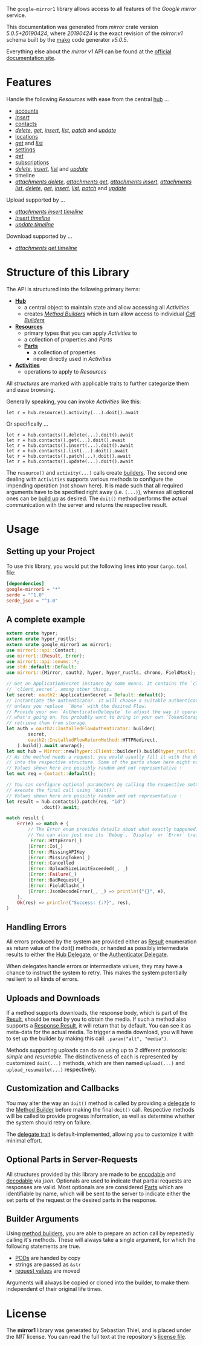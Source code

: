 <!---
DO NOT EDIT !
This file was generated automatically from 'src/generator/templates/api/README.md.mako'
DO NOT EDIT !
-->
The `google-mirror1` library allows access to all features of the *Google mirror* service.

This documentation was generated from *mirror* crate version *5.0.5+20190424*, where *20190424* is the exact revision of the *mirror:v1* schema built by the [mako](http://www.makotemplates.org/) code generator *v5.0.5*.

Everything else about the *mirror* *v1* API can be found at the
[official documentation site](https://developers.google.com/glass).
# Features

Handle the following *Resources* with ease from the central [hub](https://docs.rs/google-mirror1/5.0.5+20190424/google_mirror1/Mirror) ...

* [accounts](https://docs.rs/google-mirror1/5.0.5+20190424/google_mirror1/api::Account)
 * [*insert*](https://docs.rs/google-mirror1/5.0.5+20190424/google_mirror1/api::AccountInsertCall)
* [contacts](https://docs.rs/google-mirror1/5.0.5+20190424/google_mirror1/api::Contact)
 * [*delete*](https://docs.rs/google-mirror1/5.0.5+20190424/google_mirror1/api::ContactDeleteCall), [*get*](https://docs.rs/google-mirror1/5.0.5+20190424/google_mirror1/api::ContactGetCall), [*insert*](https://docs.rs/google-mirror1/5.0.5+20190424/google_mirror1/api::ContactInsertCall), [*list*](https://docs.rs/google-mirror1/5.0.5+20190424/google_mirror1/api::ContactListCall), [*patch*](https://docs.rs/google-mirror1/5.0.5+20190424/google_mirror1/api::ContactPatchCall) and [*update*](https://docs.rs/google-mirror1/5.0.5+20190424/google_mirror1/api::ContactUpdateCall)
* [locations](https://docs.rs/google-mirror1/5.0.5+20190424/google_mirror1/api::Location)
 * [*get*](https://docs.rs/google-mirror1/5.0.5+20190424/google_mirror1/api::LocationGetCall) and [*list*](https://docs.rs/google-mirror1/5.0.5+20190424/google_mirror1/api::LocationListCall)
* [settings](https://docs.rs/google-mirror1/5.0.5+20190424/google_mirror1/api::Setting)
 * [*get*](https://docs.rs/google-mirror1/5.0.5+20190424/google_mirror1/api::SettingGetCall)
* [subscriptions](https://docs.rs/google-mirror1/5.0.5+20190424/google_mirror1/api::Subscription)
 * [*delete*](https://docs.rs/google-mirror1/5.0.5+20190424/google_mirror1/api::SubscriptionDeleteCall), [*insert*](https://docs.rs/google-mirror1/5.0.5+20190424/google_mirror1/api::SubscriptionInsertCall), [*list*](https://docs.rs/google-mirror1/5.0.5+20190424/google_mirror1/api::SubscriptionListCall) and [*update*](https://docs.rs/google-mirror1/5.0.5+20190424/google_mirror1/api::SubscriptionUpdateCall)
* timeline
 * [*attachments delete*](https://docs.rs/google-mirror1/5.0.5+20190424/google_mirror1/api::TimelineAttachmentDeleteCall), [*attachments get*](https://docs.rs/google-mirror1/5.0.5+20190424/google_mirror1/api::TimelineAttachmentGetCall), [*attachments insert*](https://docs.rs/google-mirror1/5.0.5+20190424/google_mirror1/api::TimelineAttachmentInsertCall), [*attachments list*](https://docs.rs/google-mirror1/5.0.5+20190424/google_mirror1/api::TimelineAttachmentListCall), [*delete*](https://docs.rs/google-mirror1/5.0.5+20190424/google_mirror1/api::TimelineDeleteCall), [*get*](https://docs.rs/google-mirror1/5.0.5+20190424/google_mirror1/api::TimelineGetCall), [*insert*](https://docs.rs/google-mirror1/5.0.5+20190424/google_mirror1/api::TimelineInsertCall), [*list*](https://docs.rs/google-mirror1/5.0.5+20190424/google_mirror1/api::TimelineListCall), [*patch*](https://docs.rs/google-mirror1/5.0.5+20190424/google_mirror1/api::TimelinePatchCall) and [*update*](https://docs.rs/google-mirror1/5.0.5+20190424/google_mirror1/api::TimelineUpdateCall)


Upload supported by ...

* [*attachments insert timeline*](https://docs.rs/google-mirror1/5.0.5+20190424/google_mirror1/api::TimelineAttachmentInsertCall)
* [*insert timeline*](https://docs.rs/google-mirror1/5.0.5+20190424/google_mirror1/api::TimelineInsertCall)
* [*update timeline*](https://docs.rs/google-mirror1/5.0.5+20190424/google_mirror1/api::TimelineUpdateCall)

Download supported by ...

* [*attachments get timeline*](https://docs.rs/google-mirror1/5.0.5+20190424/google_mirror1/api::TimelineAttachmentGetCall)



# Structure of this Library

The API is structured into the following primary items:

* **[Hub](https://docs.rs/google-mirror1/5.0.5+20190424/google_mirror1/Mirror)**
    * a central object to maintain state and allow accessing all *Activities*
    * creates [*Method Builders*](https://docs.rs/google-mirror1/5.0.5+20190424/google_mirror1/client::MethodsBuilder) which in turn
      allow access to individual [*Call Builders*](https://docs.rs/google-mirror1/5.0.5+20190424/google_mirror1/client::CallBuilder)
* **[Resources](https://docs.rs/google-mirror1/5.0.5+20190424/google_mirror1/client::Resource)**
    * primary types that you can apply *Activities* to
    * a collection of properties and *Parts*
    * **[Parts](https://docs.rs/google-mirror1/5.0.5+20190424/google_mirror1/client::Part)**
        * a collection of properties
        * never directly used in *Activities*
* **[Activities](https://docs.rs/google-mirror1/5.0.5+20190424/google_mirror1/client::CallBuilder)**
    * operations to apply to *Resources*

All *structures* are marked with applicable traits to further categorize them and ease browsing.

Generally speaking, you can invoke *Activities* like this:

```Rust,ignore
let r = hub.resource().activity(...).doit().await
```

Or specifically ...

```ignore
let r = hub.contacts().delete(...).doit().await
let r = hub.contacts().get(...).doit().await
let r = hub.contacts().insert(...).doit().await
let r = hub.contacts().list(...).doit().await
let r = hub.contacts().patch(...).doit().await
let r = hub.contacts().update(...).doit().await
```

The `resource()` and `activity(...)` calls create [builders][builder-pattern]. The second one dealing with `Activities`
supports various methods to configure the impending operation (not shown here). It is made such that all required arguments have to be
specified right away (i.e. `(...)`), whereas all optional ones can be [build up][builder-pattern] as desired.
The `doit()` method performs the actual communication with the server and returns the respective result.

# Usage

## Setting up your Project

To use this library, you would put the following lines into your `Cargo.toml` file:

```toml
[dependencies]
google-mirror1 = "*"
serde = "^1.0"
serde_json = "^1.0"
```

## A complete example

```Rust
extern crate hyper;
extern crate hyper_rustls;
extern crate google_mirror1 as mirror1;
use mirror1::api::Contact;
use mirror1::{Result, Error};
use mirror1::api::enums::*;
use std::default::Default;
use mirror1::{Mirror, oauth2, hyper, hyper_rustls, chrono, FieldMask};

// Get an ApplicationSecret instance by some means. It contains the `client_id` and
// `client_secret`, among other things.
let secret: oauth2::ApplicationSecret = Default::default();
// Instantiate the authenticator. It will choose a suitable authentication flow for you,
// unless you replace  `None` with the desired Flow.
// Provide your own `AuthenticatorDelegate` to adjust the way it operates and get feedback about
// what's going on. You probably want to bring in your own `TokenStorage` to persist tokens and
// retrieve them from storage.
let auth = oauth2::InstalledFlowAuthenticator::builder(
        secret,
        oauth2::InstalledFlowReturnMethod::HTTPRedirect,
    ).build().await.unwrap();
let mut hub = Mirror::new(hyper::Client::builder().build(hyper_rustls::HttpsConnectorBuilder::new().with_native_roots().unwrap().https_or_http().enable_http1().build()), auth);
// As the method needs a request, you would usually fill it with the desired information
// into the respective structure. Some of the parts shown here might not be applicable !
// Values shown here are possibly random and not representative !
let mut req = Contact::default();

// You can configure optional parameters by calling the respective setters at will, and
// execute the final call using `doit()`.
// Values shown here are possibly random and not representative !
let result = hub.contacts().patch(req, "id")
             .doit().await;

match result {
    Err(e) => match e {
        // The Error enum provides details about what exactly happened.
        // You can also just use its `Debug`, `Display` or `Error` traits
         Error::HttpError(_)
        |Error::Io(_)
        |Error::MissingAPIKey
        |Error::MissingToken(_)
        |Error::Cancelled
        |Error::UploadSizeLimitExceeded(_, _)
        |Error::Failure(_)
        |Error::BadRequest(_)
        |Error::FieldClash(_)
        |Error::JsonDecodeError(_, _) => println!("{}", e),
    },
    Ok(res) => println!("Success: {:?}", res),
}

```
## Handling Errors

All errors produced by the system are provided either as [Result](https://docs.rs/google-mirror1/5.0.5+20190424/google_mirror1/client::Result) enumeration as return value of
the doit() methods, or handed as possibly intermediate results to either the
[Hub Delegate](https://docs.rs/google-mirror1/5.0.5+20190424/google_mirror1/client::Delegate), or the [Authenticator Delegate](https://docs.rs/yup-oauth2/*/yup_oauth2/trait.AuthenticatorDelegate.html).

When delegates handle errors or intermediate values, they may have a chance to instruct the system to retry. This
makes the system potentially resilient to all kinds of errors.

## Uploads and Downloads
If a method supports downloads, the response body, which is part of the [Result](https://docs.rs/google-mirror1/5.0.5+20190424/google_mirror1/client::Result), should be
read by you to obtain the media.
If such a method also supports a [Response Result](https://docs.rs/google-mirror1/5.0.5+20190424/google_mirror1/client::ResponseResult), it will return that by default.
You can see it as meta-data for the actual media. To trigger a media download, you will have to set up the builder by making
this call: `.param("alt", "media")`.

Methods supporting uploads can do so using up to 2 different protocols:
*simple* and *resumable*. The distinctiveness of each is represented by customized
`doit(...)` methods, which are then named `upload(...)` and `upload_resumable(...)` respectively.

## Customization and Callbacks

You may alter the way an `doit()` method is called by providing a [delegate](https://docs.rs/google-mirror1/5.0.5+20190424/google_mirror1/client::Delegate) to the
[Method Builder](https://docs.rs/google-mirror1/5.0.5+20190424/google_mirror1/client::CallBuilder) before making the final `doit()` call.
Respective methods will be called to provide progress information, as well as determine whether the system should
retry on failure.

The [delegate trait](https://docs.rs/google-mirror1/5.0.5+20190424/google_mirror1/client::Delegate) is default-implemented, allowing you to customize it with minimal effort.

## Optional Parts in Server-Requests

All structures provided by this library are made to be [encodable](https://docs.rs/google-mirror1/5.0.5+20190424/google_mirror1/client::RequestValue) and
[decodable](https://docs.rs/google-mirror1/5.0.5+20190424/google_mirror1/client::ResponseResult) via *json*. Optionals are used to indicate that partial requests are responses
are valid.
Most optionals are are considered [Parts](https://docs.rs/google-mirror1/5.0.5+20190424/google_mirror1/client::Part) which are identifiable by name, which will be sent to
the server to indicate either the set parts of the request or the desired parts in the response.

## Builder Arguments

Using [method builders](https://docs.rs/google-mirror1/5.0.5+20190424/google_mirror1/client::CallBuilder), you are able to prepare an action call by repeatedly calling it's methods.
These will always take a single argument, for which the following statements are true.

* [PODs][wiki-pod] are handed by copy
* strings are passed as `&str`
* [request values](https://docs.rs/google-mirror1/5.0.5+20190424/google_mirror1/client::RequestValue) are moved

Arguments will always be copied or cloned into the builder, to make them independent of their original life times.

[wiki-pod]: http://en.wikipedia.org/wiki/Plain_old_data_structure
[builder-pattern]: http://en.wikipedia.org/wiki/Builder_pattern
[google-go-api]: https://github.com/google/google-api-go-client

# License
The **mirror1** library was generated by Sebastian Thiel, and is placed
under the *MIT* license.
You can read the full text at the repository's [license file][repo-license].

[repo-license]: https://github.com/Byron/google-apis-rsblob/main/LICENSE.md

